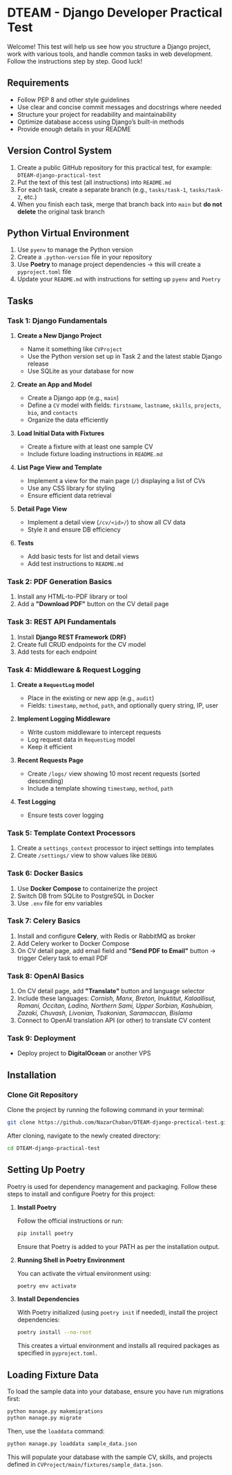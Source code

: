 # **DTEAM - Django Developer Practical Test**

Welcome! This test will help us see how you structure a Django project, work with various tools, and handle common tasks in web development. Follow the instructions step by step. Good luck!


## **Requirements**

* Follow PEP 8 and other style guidelines
* Use clear and concise commit messages and docstrings where needed
* Structure your project for readability and maintainability
* Optimize database access using Django’s built-in methods
* Provide enough details in your README


## **Version Control System**

1. Create a public GitHub repository for this practical test, for example: `DTEAM-django-practical-test`
2. Put the text of this test (all instructions) into `README.md`
3. For each task, create a separate branch (e.g., `tasks/task-1`, `tasks/task-2`, etc.)
4. When you finish each task, merge that branch back into `main` but **do not delete** the original task branch


## **Python Virtual Environment**

1. Use `pyenv` to manage the Python version
2. Create a `.python-version` file in your repository
3. Use **Poetry** to manage project dependencies → this will create a `pyproject.toml` file
4. Update your `README.md` with instructions for setting up `pyenv` and `Poetry`


## **Tasks**

### **Task 1: Django Fundamentals**

1. **Create a New Django Project**

   * Name it something like `CVProject`
   * Use the Python version set up in Task 2 and the latest stable Django release
   * Use SQLite as your database for now

2. **Create an App and Model**

   * Create a Django app (e.g., `main`)
   * Define a `CV` model with fields: `firstname`, `lastname`, `skills`, `projects`, `bio`, and `contacts`
   * Organize the data efficiently

3. **Load Initial Data with Fixtures**

   * Create a fixture with at least one sample CV
   * Include fixture loading instructions in `README.md`

4. **List Page View and Template**

   * Implement a view for the main page (`/`) displaying a list of CVs
   * Use any CSS library for styling
   * Ensure efficient data retrieval

5. **Detail Page View**

   * Implement a detail view (`/cv/<id>/`) to show all CV data
   * Style it and ensure DB efficiency

6. **Tests**

   * Add basic tests for list and detail views
   * Add test instructions to `README.md`


### **Task 2: PDF Generation Basics**

1. Install any HTML-to-PDF library or tool
2. Add a **"Download PDF"** button on the CV detail page


### **Task 3: REST API Fundamentals**

1. Install **Django REST Framework (DRF)**
2. Create full CRUD endpoints for the CV model
3. Add tests for each endpoint


### **Task 4: Middleware & Request Logging**

1. **Create a `RequestLog` model**

   * Place in the existing or new app (e.g., `audit`)
   * Fields: `timestamp`, `method`, `path`, and optionally query string, IP, user

2. **Implement Logging Middleware**

   * Write custom middleware to intercept requests
   * Log request data in `RequestLog` model
   * Keep it efficient

3. **Recent Requests Page**

   * Create `/logs/` view showing 10 most recent requests (sorted descending)
   * Include a template showing `timestamp`, `method`, `path`

4. **Test Logging**

   * Ensure tests cover logging


### **Task 5: Template Context Processors**

1. Create a `settings_context` processor to inject settings into templates
2. Create `/settings/` view to show values like `DEBUG`


### **Task 6: Docker Basics**

1. Use **Docker Compose** to containerize the project
2. Switch DB from SQLite to PostgreSQL in Docker
3. Use `.env` file for env variables


### **Task 7: Celery Basics**

1. Install and configure **Celery**, with Redis or RabbitMQ as broker
2. Add Celery worker to Docker Compose
3. On CV detail page, add email field and **"Send PDF to Email"** button → trigger Celery task to email PDF


### **Task 8: OpenAI Basics**

1. On CV detail page, add **"Translate"** button and language selector
2. Include these languages:
   *Cornish, Manx, Breton, Inuktitut, Kalaallisut, Romani, Occitan, Ladino, Northern Sami, Upper Sorbian, Kashubian, Zazaki, Chuvash, Livonian, Tsakonian, Saramaccan, Bislama*
3. Connect to OpenAI translation API (or other) to translate CV content


### **Task 9: Deployment**

* Deploy project to **DigitalOcean** or another VPS

## Installation

### Clone Git Repository

Clone the project by running the following command in your terminal:

```bash
git clone https://github.com/NazarChaban/DTEAM-django-prectical-test.git
```

After cloning, navigate to the newly created directory:

```bash
cd DTEAM-django-practical-test
```

## **Setting Up Poetry**

Poetry is used for dependency management and packaging. Follow these steps to install and configure Poetry for this project:

1. **Install Poetry**

   Follow the official instructions or run:
   ```bash
   pip install poetry
   ```
   Ensure that Poetry is added to your PATH as per the installation output.

2. **Running Shell in Poetry Environment**

   You can activate the virtual environment using:
   ```bash
   poetry env activate
   ```

3. **Install Dependencies**

   With Poetry initialized (using `poetry init` if needed), install the project dependencies:
   ```bash
   poetry install --no-root
   ```
   This creates a virtual environment and installs all required packages as specified in `pyproject.toml`.


## Loading Fixture Data

To load the sample data into your database, ensure you have run migrations first:

```bash
python manage.py makemigrations
python manage.py migrate
```

Then, use the `loaddata` command:

```bash
python manage.py loaddata sample_data.json
```

This will populate your database with the sample CV, skills, and projects defined in `CVProject/main/fixtures/sample_data.json`.
